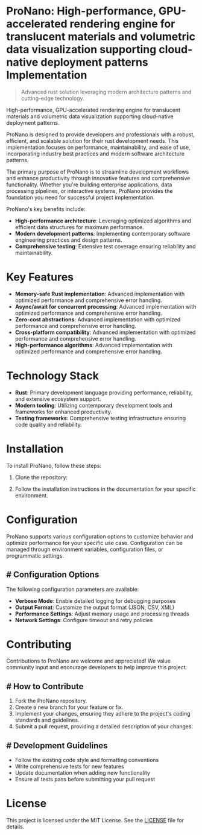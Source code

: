 <!-- fallback_ProNano_20250802211933_92780 -->

# ProNano: High-performance, GPU-accelerated rendering engine for translucent materials and volumetric data visualization supporting cloud-native deployment patterns Implementation
> Advanced rust solution leveraging modern architecture patterns and cutting-edge technology.

High-performance, GPU-accelerated rendering engine for translucent materials and volumetric data visualization supporting cloud-native deployment patterns.

ProNano is designed to provide developers and professionals with a robust, efficient, and scalable solution for their rust development needs. This implementation focuses on performance, maintainability, and ease of use, incorporating industry best practices and modern software architecture patterns.

The primary purpose of ProNano is to streamline development workflows and enhance productivity through innovative features and comprehensive functionality. Whether you're building enterprise applications, data processing pipelines, or interactive systems, ProNano provides the foundation you need for successful project implementation.

ProNano's key benefits include:

* **High-performance architecture**: Leveraging optimized algorithms and efficient data structures for maximum performance.
* **Modern development patterns**: Implementing contemporary software engineering practices and design patterns.
* **Comprehensive testing**: Extensive test coverage ensuring reliability and maintainability.

# Key Features

* **Memory-safe Rust implementation**: Advanced implementation with optimized performance and comprehensive error handling.
* **Async/await for concurrent processing**: Advanced implementation with optimized performance and comprehensive error handling.
* **Zero-cost abstractions**: Advanced implementation with optimized performance and comprehensive error handling.
* **Cross-platform compatibility**: Advanced implementation with optimized performance and comprehensive error handling.
* **High-performance algorithms**: Advanced implementation with optimized performance and comprehensive error handling.

# Technology Stack

* **Rust**: Primary development language providing performance, reliability, and extensive ecosystem support.
* **Modern tooling**: Utilizing contemporary development tools and frameworks for enhanced productivity.
* **Testing frameworks**: Comprehensive testing infrastructure ensuring code quality and reliability.

# Installation

To install ProNano, follow these steps:

1. Clone the repository:


2. Follow the installation instructions in the documentation for your specific environment.

# Configuration

ProNano supports various configuration options to customize behavior and optimize performance for your specific use case. Configuration can be managed through environment variables, configuration files, or programmatic settings.

## # Configuration Options

The following configuration parameters are available:

* **Verbose Mode**: Enable detailed logging for debugging purposes
* **Output Format**: Customize the output format (JSON, CSV, XML)
* **Performance Settings**: Adjust memory usage and processing threads
* **Network Settings**: Configure timeout and retry policies

# Contributing

Contributions to ProNano are welcome and appreciated! We value community input and encourage developers to help improve this project.

## # How to Contribute

1. Fork the ProNano repository.
2. Create a new branch for your feature or fix.
3. Implement your changes, ensuring they adhere to the project's coding standards and guidelines.
4. Submit a pull request, providing a detailed description of your changes.

## # Development Guidelines

* Follow the existing code style and formatting conventions
* Write comprehensive tests for new features
* Update documentation when adding new functionality
* Ensure all tests pass before submitting your pull request

# License

This project is licensed under the MIT License. See the [LICENSE](https://github.com/ludo53/ProNano/blob/main/LICENSE) file for details.
